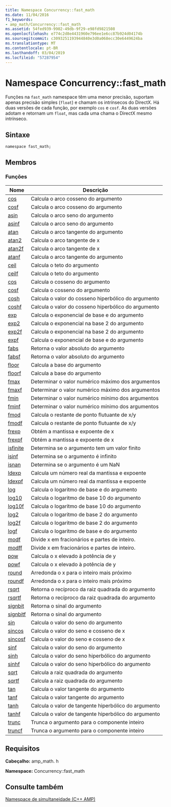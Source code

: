 ```yaml
---
title: Namespace Concurrency::fast_math
ms.date: 11/04/2016
f1_keywords:
- amp_math/Concurrency::fast_math
ms.assetid: 54fed939-9902-49db-9f29-e98fd9821508
ms.openlocfilehash: e774c2d8e4431960e796ee1e6cc87b924d04174b
ms.sourcegitcommit: c3093251193944840e3d0a068ecc30e6449624ba
ms.translationtype: MT
ms.contentlocale: pt-BR
ms.lasthandoff: 03/04/2019
ms.locfileid: "57287954"
---
```

# <a name="concurrencyfastmath-namespace"></a>Namespace Concurrency::fast_math

Funções na `fast_math` namespace têm uma menor precisão, suportam apenas precisão simples (`float`) e chamam os intrínsecos do DirectX. Há duas versões de cada função, por exemplo `cos` e `cosf`. As duas versões adotam e retornam um `float`, mas cada uma chama o DirectX mesmo intrínseco.

## <a name="syntax"></a>Sintaxe

```
namespace fast_math;
```

## <a name="members"></a>Membros

### <a name="functions"></a>Funções

|Nome|Descrição|
|----------|-----------------|
|[cos](concurrency-fast-math-namespace-functions.md#cos)|Calcula o arco cosseno do argumento|
|[cosf](concurrency-fast-math-namespace-functions.md#cosf)|Calcula o arco cosseno do argumento|
|[asin](concurrency-fast-math-namespace-functions.md#asin)|Calcula o arco seno do argumento|
|[asinf](concurrency-fast-math-namespace-functions.md#asinf)|Calcula o arco seno do argumento|
|[atan](concurrency-fast-math-namespace-functions.md#atan)|Calcula o arco tangente do argumento|
|[atan2](concurrency-fast-math-namespace-functions.md#atan2)|Calcula o arco tangente de x|
|[atan2f](concurrency-fast-math-namespace-functions.md#atan2f)|Calcula o arco tangente de x|
|[atanf](concurrency-fast-math-namespace-functions.md#atanf)|Calcula o arco tangente do argumento|
|[ceil](concurrency-fast-math-namespace-functions.md#ceil)|Calcula o teto do argumento|
|[ceilf](concurrency-fast-math-namespace-functions.md#ceilf)|Calcula o teto do argumento|
|[cos](concurrency-fast-math-namespace-functions.md#cos)|Calcula o cosseno do argumento|
|[cosf](concurrency-fast-math-namespace-functions.md#cosf)|Calcula o cosseno do argumento|
|[cosh](concurrency-fast-math-namespace-functions.md#cosh)|Calcula o valor do cosseno hiperbólico do argumento|
|[coshf](concurrency-fast-math-namespace-functions.md#coshf)|Calcula o valor do cosseno hiperbólico do argumento|
|[exp](concurrency-fast-math-namespace-functions.md#exp)|Calcula o exponencial de base e do argumento|
|[exp2](concurrency-fast-math-namespace-functions.md#exp2)|Calcula o exponencial na base 2 do argumento|
|[exp2f](concurrency-fast-math-namespace-functions.md#exp2f)|Calcula o exponencial na base 2 do argumento|
|[expf](concurrency-fast-math-namespace-functions.md#expf)|Calcula o exponencial de base e do argumento|
|[fabs](concurrency-fast-math-namespace-functions.md#fabs)|Retorna o valor absoluto do argumento|
|[fabsf](concurrency-fast-math-namespace-functions.md#fabsf)|Retorna o valor absoluto do argumento|
|[floor](concurrency-fast-math-namespace-functions.md#floor)|Calcula a base do argumento|
|[floorf](concurrency-fast-math-namespace-functions.md#floorf)|Calcula a base do argumento|
|[fmax](concurrency-fast-math-namespace-functions.md#fmax)|Determinar o valor numérico máximo dos argumentos|
|[fmaxf](concurrency-fast-math-namespace-functions.md#fmaxf)|Determinar o valor numérico máximo dos argumentos|
|[fmin](concurrency-fast-math-namespace-functions.md#fmin)|Determinar o valor numérico mínimo dos argumentos|
|[fminf](concurrency-fast-math-namespace-functions.md#fminf)|Determinar o valor numérico mínimo dos argumentos|
|[fmod](concurrency-fast-math-namespace-functions.md#fmod)|Calcula o restante de ponto flutuante de x/y|
|[fmodf](concurrency-fast-math-namespace-functions.md#fmodf)|Calcula o restante de ponto flutuante de x/y|
|[frexp](concurrency-fast-math-namespace-functions.md#frexp)|Obtém a mantissa e expoente de x|
|[frexpf](concurrency-fast-math-namespace-functions.md#frexpf)|Obtém a mantissa e expoente de x|
|[isfinite](concurrency-fast-math-namespace-functions.md#isfinite)|Determina se o argumento tem um valor finito|
|[isinf](concurrency-fast-math-namespace-functions.md#isinf)|Determina se o argumento é infinito|
|[isnan](concurrency-fast-math-namespace-functions.md#isnan)|Determina se o argumento é um NaN|
|[ldexp](concurrency-fast-math-namespace-functions.md#ldexp)|Calcula um número real da mantissa e expoente|
|[ldexpf](concurrency-fast-math-namespace-functions.md#ldexpf)|Calcula um número real da mantissa e expoente|
|[log](concurrency-fast-math-namespace-functions.md#log)|Calcula o logaritmo de base e do argumento|
|[log10](concurrency-fast-math-namespace-functions.md#log10)|Calcula o logaritmo de base 10 do argumento|
|[log10f](concurrency-fast-math-namespace-functions.md#log10f)|Calcula o logaritmo de base 10 do argumento|
|[log2](concurrency-fast-math-namespace-functions.md#log2)|Calcula o logaritmo de base 2 do argumento|
|[log2f](concurrency-fast-math-namespace-functions.md#log2f)|Calcula o logaritmo de base 2 do argumento|
|[logf](concurrency-fast-math-namespace-functions.md#logf)|Calcula o logaritmo de base e do argumento|
|[modf](concurrency-fast-math-namespace-functions.md#modf)|Divide x em fracionários e partes de inteiro.|
|[modff](concurrency-fast-math-namespace-functions.md#modff)|Divide x em fracionários e partes de inteiro.|
|[pow](concurrency-fast-math-namespace-functions.md#pow)|Calcula o x elevado à potência de y|
|[powf](concurrency-fast-math-namespace-functions.md#powf)|Calcula o x elevado à potência de y|
|[round](concurrency-fast-math-namespace-functions.md#round)|Arredonda o x para o inteiro mais próximo|
|[roundf](concurrency-fast-math-namespace-functions.md#roundf)|Arredonda o x para o inteiro mais próximo|
|[rsqrt](concurrency-fast-math-namespace-functions.md#rsqrt)|Retorna o recíproco da raiz quadrada do argumento|
|[rsqrtf](concurrency-fast-math-namespace-functions.md#rsqrtf)|Retorna o recíproco da raiz quadrada do argumento|
|[signbit](concurrency-fast-math-namespace-functions.md#signbit)|Retorna o sinal do argumento|
|[signbitf](concurrency-fast-math-namespace-functions.md#signbitf)|Retorna o sinal do argumento|
|[sin](concurrency-fast-math-namespace-functions.md#sin)|Calcula o valor do seno do argumento|
|[sincos](concurrency-fast-math-namespace-functions.md#sincos)|Calcula o valor do seno e cosseno de x|
|[sincosf](concurrency-fast-math-namespace-functions.md#sincosf)|Calcula o valor do seno e cosseno de x|
|[sinf](concurrency-fast-math-namespace-functions.md#sinf)|Calcula o valor do seno do argumento|
|[sinh](concurrency-fast-math-namespace-functions.md#sinh)|Calcula o valor do seno hiperbólico do argumento|
|[sinhf](concurrency-fast-math-namespace-functions.md#sinhf)|Calcula o valor do seno hiperbólico do argumento|
|[sqrt](concurrency-fast-math-namespace-functions.md#sqrt)|Calcula a raiz quadrada do argumento|
|[sqrtf](concurrency-fast-math-namespace-functions.md#sqrtf)|Calcula a raiz quadrada do argumento|
|[tan](concurrency-fast-math-namespace-functions.md#tan)|Calcula o valor tangente do argumento|
|[tanf](concurrency-fast-math-namespace-functions.md#tanf)|Calcula o valor tangente do argumento|
|[tanh](concurrency-fast-math-namespace-functions.md#tanh)|Calcula o valor de tangente hiperbólico do argumento|
|[tanhf](concurrency-fast-math-namespace-functions.md#tanhf)|Calcula o valor de tangente hiperbólico do argumento|
|[trunc](concurrency-fast-math-namespace-functions.md#trunc)|Trunca o argumento para o componente inteiro|
|[truncf](concurrency-fast-math-namespace-functions.md#truncf)|Trunca o argumento para o componente inteiro|

## <a name="requirements"></a>Requisitos

**Cabeçalho:** amp_math. h

**Namespace:** Concurrency::fast_math

## <a name="see-also"></a>Consulte também

[Namespace de simultaneidade (C++ AMP)](concurrency-namespace-cpp-amp.md)
